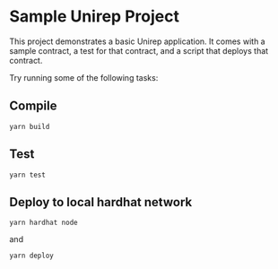 # Sample Unirep Project

This project demonstrates a basic Unirep application. It comes with a sample contract, a test for that contract, and a script that deploys that contract.

Try running some of the following tasks:

## Compile

```shell
yarn build
```

## Test

```shell
yarn test
```

## Deploy to local hardhat network

```shell
yarn hardhat node
```
and
```shell
yarn deploy
```
